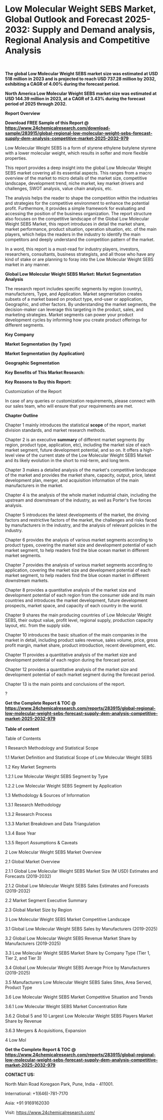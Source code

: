 <h1>Low Molecular Weight SEBS Market, Global Outlook and Forecast 2025-2032: Supply and Demand analysis, Regional Analysis and Competitive Analysis</h1><br/><p><strong>The global Low Molecular Weight SEBS market size was estimated at USD 518 million in 2023 and is projected to reach USD 737.28 million by 2032, exhibiting a <strong>CAGR</strong> of 4.00% during the forecast period.</strong></p><p><strong>North America Low Molecular Weight SEBS market size was estimated at USD 144.39 million in 2023, at a <strong>CAGR</strong> of 3.43% during the forecast period of 2025 through 2032.</strong></p><p><strong>Report Overview</strong></p><div><b>Download FREE Sample of this Report @ <a href="https://www.24chemicalresearch.com/download-sample/283915/global-regional-low-molecular-weight-sebs-forecast-supply-dem-analysis-competitive-market-2025-2032-979">https://www.24chemicalresearch.com/download-sample/283915/global-regional-low-molecular-weight-sebs-forecast-supply-dem-analysis-competitive-market-2025-2032-979</a></b></div><p>Low Molecular Weight SEBS is a form of styrene ethylene butylene styrene with a lower molecular weight, which results in softer and more flexible properties.</p><p>This report provides a deep insight into the global Low Molecular Weight SEBS market covering all its essential aspects. This ranges from a macro overview of the market to micro details of the market size, competitive landscape, development trend, niche market, key market drivers and challenges, SWOT analysis, value chain analysis, etc.</p><p>The analysis helps the reader to shape the competition within the industries and strategies for the competitive environment to enhance the potential profit. Furthermore, it provides a simple framework for evaluating and accessing the position of the business organization. The report structure also focuses on the competitive landscape of the Global Low Molecular Weight SEBS Market, this report introduces in detail the market share, market performance, product situation, operation situation, etc. of the main players, which helps the readers in the industry to identify the main competitors and deeply understand the competition pattern of the market.</p><p>In a word, this report is a must-read for industry players, investors, researchers, consultants, business strategists, and all those who have any kind of stake or are planning to foray into the Low Molecular Weight SEBS market in any manner.</p><p><strong>Global Low Molecular Weight SEBS Market: Market Segmentation Analysis</strong></p><p>The research report includes specific segments by region (country), manufacturers, Type, and Application. Market segmentation creates subsets of a market based on product type, end-user or application, Geographic, and other factors. By understanding the market segments, the decision-maker can leverage this targeting in the product, sales, and marketing strategies. Market segments can power your product development cycles by informing how you create product offerings for different segments.</p><p><strong>Key Company</strong></p><p><strong>Market Segmentation (by Type)</strong></p><p><strong>Market Segmentation (<strong>by Application</strong>)</strong></p><p><strong>Geographic Segmentation</strong></p><p><strong>Key Benefits of This Market Research:</strong></p><p><strong>Key <strong>Reasons to Buy</strong> this Report:</strong></p><p>Customization of the Report</p><p>In case of any queries or customization requirements, please connect with our sales team, who will ensure that your requirements are met.</p><p><strong>Chapter Outline</strong></p><p>Chapter 1 mainly introduces the statistical <strong>scope</strong> of the report, market division standards, and market research methods.</p><p>Chapter 2 is an executive <strong>summary</strong> of different market segments (by region, product type, application, etc), including the market size of each market segment, future development potential, and so on. It offers a high-level view of the current state of the Low Molecular Weight SEBS Market and its likely evolution in the short to mid-term, and long term.</p><p>Chapter 3 makes a detailed analysis of the market's competitive landscape of the market and provides the market share, capacity, output, price, latest development plan, merger, and acquisition information of the main manufacturers in the market.</p><p>Chapter 4 is the analysis of the whole market industrial chain, including the upstream and downstream of the industry, as well as Porter's five forces analysis.</p><p>Chapter 5 introduces the latest developments of the market, the driving factors and restrictive factors of the market, the challenges and risks faced by manufacturers in the industry, and the analysis of relevant policies in the industry.</p><p>Chapter 6 provides the analysis of various market segments according to product types, covering the market size and development potential of each market segment, to help readers find the blue ocean market in different market segments.</p><p>Chapter 7 provides the analysis of various market segments according to application, covering the market size and development potential of each market segment, to help readers find the blue ocean market in different downstream markets.</p><p>Chapter 8 provides a quantitative analysis of the market size and development potential of each region from the consumer side and its main countries and introduces the market development, future development prospects, market space, and capacity of each country in the world.</p><p>Chapter 9 shares the main producing countries of Low Molecular Weight SEBS, their output value, profit level, regional supply, production capacity layout, etc. from the supply side.</p><p>Chapter 10 introduces the basic situation of the main companies in the market in detail, including product sales revenue, sales volume, price, gross profit margin, market share, product introduction, recent development, etc.</p><p>Chapter 11 provides a quantitative analysis of the market size and development potential of each region during the forecast period.</p><p>Chapter 12 provides a quantitative analysis of the market size and development potential of each market segment during the forecast period.</p><p>Chapter 13 is the main points and conclusions of the report.</p><p>? </p><div><b>Get the Complete Report & TOC @ <a href="https://www.24chemicalresearch.com/reports/283915/global-regional-low-molecular-weight-sebs-forecast-supply-dem-analysis-competitive-market-2025-2032-979">https://www.24chemicalresearch.com/reports/283915/global-regional-low-molecular-weight-sebs-forecast-supply-dem-analysis-competitive-market-2025-2032-979</a></b></div><br><b>Table of content</b><p>Table of Contents<br />
 
 1 Research Methodology and Statistical Scope<br />
 
 1.1 Market Definition and Statistical Scope of Low Molecular Weight SEBS<br />
 
 1.2 Key Market Segments<br />
 
 1.2.1 Low Molecular Weight SEBS Segment by Type<br />
 
 1.2.2 Low Molecular Weight SEBS Segment by Application<br />
 
 1.3 Methodology & Sources of Information<br />
 
 1.3.1 Research Methodology<br />
 
 1.3.2 Research Process<br />
 
 1.3.3 Market Breakdown and Data Triangulation<br />
 
 1.3.4 Base Year<br />
 
 1.3.5 Report Assumptions & Caveats<br />
 
 2 Low Molecular Weight SEBS Market Overview<br />
 
 2.1 Global Market Overview<br />
 
 2.1.1 Global Low Molecular Weight SEBS Market Size (M USD) Estimates and Forecasts (2019-2032)<br />
 
 2.1.2 Global Low Molecular Weight SEBS Sales Estimates and Forecasts (2019-2032)<br />
 
 2.2 Market Segment Executive Summary<br />
 
 2.3 Global Market Size by Region<br />
 
 3 Low Molecular Weight SEBS Market Competitive Landscape<br />
 
 3.1 Global Low Molecular Weight SEBS Sales by Manufacturers (2019-2025)<br />
 
 3.2 Global Low Molecular Weight SEBS Revenue Market Share by Manufacturers (2019-2025)<br />
 
 3.3 Low Molecular Weight SEBS Market Share by Company Type (Tier 1, Tier 2, and Tier 3)<br />
 
 3.4 Global Low Molecular Weight SEBS Average Price by Manufacturers (2019-2025)<br />
 
 3.5 Manufacturers Low Molecular Weight SEBS Sales Sites, Area Served, Product Type<br />
 
 3.6 Low Molecular Weight SEBS Market Competitive Situation and Trends<br />
 
 3.6.1 Low Molecular Weight SEBS Market Concentration Rate<br />
 
 3.6.2 Global 5 and 10 Largest Low Molecular Weight SEBS Players Market Share by Revenue<br />
 
 3.6.3 Mergers & Acquisitions, Expansion<br />
 
 4 Low Mol<br><div><b>Get the Complete Report & TOC @ <a href="https://www.24chemicalresearch.com/reports/283915/global-regional-low-molecular-weight-sebs-forecast-supply-dem-analysis-competitive-market-2025-2032-979">https://www.24chemicalresearch.com/reports/283915/global-regional-low-molecular-weight-sebs-forecast-supply-dem-analysis-competitive-market-2025-2032-979</a></b></div></p>
 
 <b>CONTACT US:</b><br>
 
 North Main Road Koregaon Park, Pune, India - 411001.<br/>
 
 International: +1(646)-781-7170<br/>
 
 Asia: +91 9169162030<br/>
 
 Visit: <a href="https://www.24chemicalresearch.com/">https://www.24chemicalresearch.com/</a>
 
 <br>